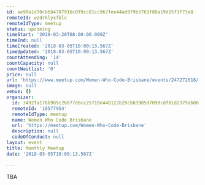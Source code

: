 ```yaml
---
id: ae90a1d70cb684787916c0f9cc81cc967fee44ad979b5763f80a19d15f3f73e8
remoteId: wzdrklyxfblc
remoteIdType: meetup
status: upcoming
timeStart: '2018-03-28T08:00:00.000Z'
timeEnd: null
timeCreated: '2018-03-05T10:00:13.567Z'
timeUpdated: '2018-03-05T10:00:13.567Z'
countAttending: '14'
countCapacity: null
countWaitlist: '0'
price: null
url: 'https://www.meetup.com/Women-Who-Code-Brisbane/events/247272618/'
image: null
venue: {}
organizer:
  id: 3492fa176b989c26877d6cc25710e44b122b28cb83985d7090cdf81d2379ab00
  remoteId: '18577954'
  remoteIdType: meetup
  name: Women Who Code Brisbane
  url: 'https://meetup.com/Women-Who-Code-Brisbane'
  description: null
  codeOfConduct: null
layout: event
title: Monthly Meetup
date: '2018-03-05T10:00:13.567Z'

---
```

<p>TBA</p>
